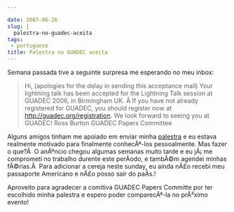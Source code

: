 ```yaml
---

date: 2007-06-26
slug: |
  palestra-no-guadec-aceita
tags:
 - portuguese
title: Palestra no GUADEC aceita
---
```


Semana passada tive a seguinte surpresa me esperando no meu inbox:

> Hi, (apologies for the delay in sending this acceptance mail) Your
> lightning talk has been accepted for the Lightning Talk session at
> GUADEC 2006, in Birmingham UK. Â If you have not already registered
> for GUADEC, you should register now at
> <http://guadec.org/registration>. We look forward to seeing you at
> GUADEC! Ross Burton GUADEC Papers Committee

Alguns amigos tinham me apoiado em enviar minha
[palestra](http://guadec.org/node/601) e eu estava realmente motivado
para finalmente conhecÃª-los pessoalmente. Mas fazer o que?Â  O anÃºncio
chegou algumas semanas muito tarde e eu jÃ¡ me comprometi no trabalho
durente este perÃ­odo, e tambÃ©m agendei minhas fÃ©rias.Â  Para
adicionar a cereja neste sunday, eu ainda nÃ£o recebi meu passaporte
Americano e nÃ£o posso sair do paÃ­s.!

Aproveito para agradecer a comitiva GUADEC Papers Committe por ter
escolhido minha palestra e espero poder comparecÃª-la no prÃ³ximo
evento!
